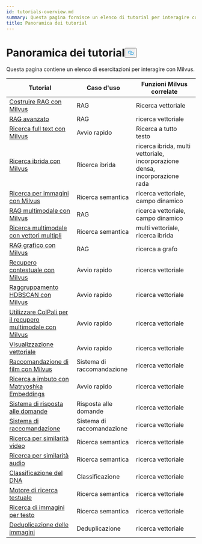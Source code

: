 ```yaml
---
id: tutorials-overview.md
summary: Questa pagina fornisce un elenco di tutorial per interagire con Milvus.
title: Panoramica dei tutorial
---
```

<h1 id="Tutorials-Overview" class="common-anchor-header">Panoramica dei tutorial<button data-href="#Tutorials-Overview" class="anchor-icon" translate="no">
      <svg translate="no"
        aria-hidden="true"
        focusable="false"
        height="20"
        version="1.1"
        viewBox="0 0 16 16"
        width="16"
      >
        <path
          fill="#0092E4"
          fill-rule="evenodd"
          d="M4 9h1v1H4c-1.5 0-3-1.69-3-3.5S2.55 3 4 3h4c1.45 0 3 1.69 3 3.5 0 1.41-.91 2.72-2 3.25V8.59c.58-.45 1-1.27 1-2.09C10 5.22 8.98 4 8 4H4c-.98 0-2 1.22-2 2.5S3 9 4 9zm9-3h-1v1h1c1 0 2 1.22 2 2.5S13.98 12 13 12H9c-.98 0-2-1.22-2-2.5 0-.83.42-1.64 1-2.09V6.25c-1.09.53-2 1.84-2 3.25C6 11.31 7.55 13 9 13h4c1.45 0 3-1.69 3-3.5S14.5 6 13 6z"
        ></path>
      </svg>
    </button></h1><p>Questa pagina contiene un elenco di esercitazioni per interagire con Milvus.</p>
<table>
<thead>
<tr><th>Tutorial</th><th>Caso d'uso</th><th>Funzioni Milvus correlate</th></tr>
</thead>
<tbody>
<tr><td><a href="/docs/it/build-rag-with-milvus.md">Costruire RAG con Milvus</a></td><td>RAG</td><td>Ricerca vettoriale</td></tr>
<tr><td><a href="/docs/it/how_to_enhance_your_rag.md">RAG avanzato</a></td><td>RAG</td><td>ricerca vettoriale</td></tr>
<tr><td><a href="/docs/it/full_text_search_with_milvus.md">Ricerca full text con Milvus</a></td><td>Avvio rapido</td><td>Ricerca a tutto testo</td></tr>
<tr><td><a href="/docs/it/hybrid_search_with_milvus.md">Ricerca ibrida con Milvus</a></td><td>Ricerca ibrida</td><td>ricerca ibrida, multi vettoriale, incorporazione densa, incorporazione rada</td></tr>
<tr><td><a href="/docs/it/image_similarity_search.md">Ricerca per immagini con Milvus</a></td><td>Ricerca semantica</td><td>ricerca vettoriale, campo dinamico</td></tr>
<tr><td><a href="/docs/it/multimodal_rag_with_milvus.md">RAG multimodale con Milvus</a></td><td>RAG</td><td>ricerca vettoriale, campo dinamico</td></tr>
<tr><td><a href="/docs/it/multimodal_rag_with_milvus.md">Ricerca multimodale con vettori multipli</a></td><td>Ricerca semantica</td><td>multi vettoriale, ricerca ibrida</td></tr>
<tr><td><a href="/docs/it/graph_rag_with_milvus.md">RAG grafico con Milvus</a></td><td>RAG</td><td>ricerca a grafo</td></tr>
<tr><td><a href="/docs/it/contextual_retrieval_with_milvus.md">Recupero contestuale con Milvus</a></td><td>Avvio rapido</td><td>ricerca vettoriale</td></tr>
<tr><td><a href="/docs/it/hdbscan_clustering_with_milvus.md">Raggruppamento HDBSCAN con Milvus</a></td><td>Avvio rapido</td><td>ricerca vettoriale</td></tr>
<tr><td><a href="/docs/it/use_ColPali_with_milvus.md">Utilizzare ColPali per il recupero multimodale con Milvus</a></td><td>Avvio rapido</td><td>ricerca vettoriale</td></tr>
<tr><td><a href="/docs/it/vector_visualization.md">Visualizzazione vettoriale</a></td><td>Avvio rapido</td><td>ricerca vettoriale</td></tr>
<tr><td><a href="/docs/it/movie_recommendation_with_milvus.md">Raccomandazione di film con Milvus</a></td><td>Sistema di raccomandazione</td><td>ricerca vettoriale</td></tr>
<tr><td><a href="/docs/it/funnel_search_with_matryoshka.md">Ricerca a imbuto con Matryoshka Embeddings</a></td><td>Avvio rapido</td><td>ricerca vettoriale</td></tr>
<tr><td><a href="/docs/it/question_answering_system.md">Sistema di risposta alle domande</a></td><td>Risposta alle domande</td><td>ricerca vettoriale</td></tr>
<tr><td><a href="/docs/it/recommendation_system.md">Sistema di raccomandazione</a></td><td>Sistema di raccomandazione</td><td>ricerca vettoriale</td></tr>
<tr><td><a href="/docs/it/video_similarity_search.md">Ricerca per similarità video</a></td><td>Ricerca semantica</td><td>ricerca vettoriale</td></tr>
<tr><td><a href="/docs/it/audio_similarity_search.md">Ricerca per similarità audio</a></td><td>Ricerca semantica</td><td>ricerca vettoriale</td></tr>
<tr><td><a href="/docs/it/dna_sequence_classification.md">Classificazione del DNA</a></td><td>Classificazione</td><td>ricerca vettoriale</td></tr>
<tr><td><a href="/docs/it/text_search_engine.md">Motore di ricerca testuale</a></td><td>Ricerca semantica</td><td>ricerca vettoriale</td></tr>
<tr><td><a href="/docs/it/text_image_search.md">Ricerca di immagini per testo</a></td><td>Ricerca semantica</td><td>ricerca vettoriale</td></tr>
<tr><td><a href="/docs/it/image_deduplication_system.md">Deduplicazione delle immagini</a></td><td>Deduplicazione</td><td>ricerca vettoriale</td></tr>
</tbody>
</table>
